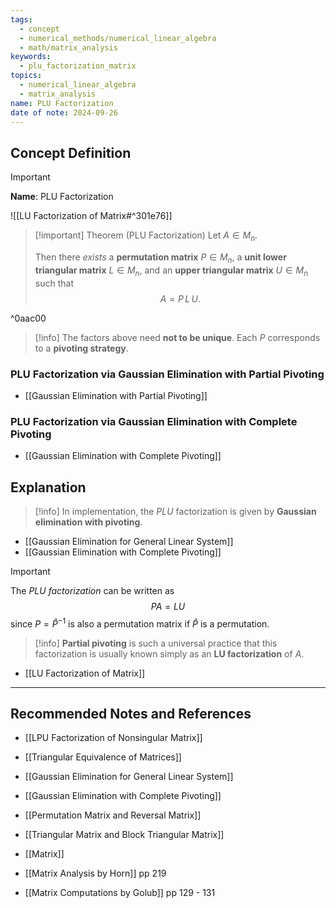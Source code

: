 ```yaml
---
tags:
  - concept
  - numerical_methods/numerical_linear_algebra
  - math/matrix_analysis
keywords:
  - plu_factorization_matrix
topics:
  - numerical_linear_algebra
  - matrix_analysis
name: PLU Factorization
date of note: 2024-09-26
---
```


## Concept Definition

>[!important]
>**Name**: PLU Factorization

![[LU Factorization of Matrix#^301e76]]

>[!important] Theorem (PLU Factorization)
>Let $A\in M_{n}$.
>
>Then there *exists* a **permutation matrix** $P\in M_{n}$, a **unit lower triangular matrix** $L\in M_{n}$, and an **upper triangular matrix** $U\in M_{n}$ such that 
>$$
>A = P\,L\,U.
>$$

^0aac00

>[!info]
>The factors above need **not to be unique**. Each $P$ corresponds to a **pivoting strategy**.

### PLU Factorization via Gaussian Elimination with Partial Pivoting

- [[Gaussian Elimination with Partial Pivoting]]


### PLU Factorization via Gaussian Elimination with Complete Pivoting

- [[Gaussian Elimination with Complete Pivoting]]



## Explanation

>[!info]
>In implementation, the $PLU$ factorization is given by **Gaussian elimination with pivoting**.

- [[Gaussian Elimination for General Linear System]]
- [[Gaussian Elimination with Complete Pivoting]]

>[!important]
>The *PLU factorization* can be written as
>$$
> PA = LU
>$$
>since $P = \hat{P}^{-1}$ is also a permutation matrix if $\hat{P}$ is a permutation.

>[!info]
>**Partial pivoting** is such a universal practice that this factorization is usually known simply as an **LU factorization** of $A$.

- [[LU Factorization of Matrix]]



-----------
##  Recommended Notes and References


- [[LPU Factorization of Nonsingular Matrix]]
- [[Triangular Equivalence of Matrices]]

- [[Gaussian Elimination for General Linear System]]
- [[Gaussian Elimination with Complete Pivoting]]

- [[Permutation Matrix and Reversal Matrix]]
- [[Triangular Matrix and Block Triangular Matrix]]
- [[Matrix]]


- [[Matrix Analysis by Horn]] pp 219
- [[Matrix Computations by Golub]] pp 129 - 131